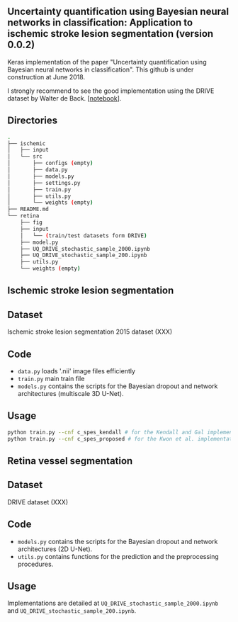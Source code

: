 ## Uncertainty quantification using Bayesian neural networks in classification: Application to ischemic stroke lesion segmentation (version 0.0.2)

Keras implementation of the paper "Uncertainty quantification using Bayesian neural networks in classification". This github is under construction at June 2018.


I strongly recommend to see the good implementation using the DRIVE dataset by Walter de Back. [[notebook](https://gitlab.com/wdeback/dl-keras-tutorial/blob/master/notebooks/3-cnn-segment-retina-uncertainty.ipynb)].


## Directories

```bash
.
├── ischemic
│   ├── input
│   └── src
│       ├── configs (empty)
│       ├── data.py
│       ├── models.py
│       ├── settings.py
│       ├── train.py
│       ├── utils.py
│ 		└── weights (empty)
├── README.md
└── retina
    ├── fig
    ├── input
	│   └── (train/test datasets form DRIVE)
    ├── model.py
    ├── UQ_DRIVE_stochastic_sample_2000.ipynb
    ├── UQ_DRIVE_stochastic_sample_200.ipynb
    ├── utils.py
    └── weights (empty)

```

## Ischemic stroke lesion segmentation

## Dataset

Ischemic stroke lesion segmentation 2015 dataset (XXX)

## Code

- `data.py` loads '.nii' image files efficiently 
- `train.py` main train file
- `models.py` contains the scripts for the Bayesian dropout and network architectures (multiscale 3D U-Net).

## Usage 

```bash
python train.py --cnf c_spes_kendall # for the Kendall and Gal implementation
python train.py --cnf c_spes_proposed # for the Kwon et al. implementation
```

## Retina vessel segmentation

## Dataset

DRIVE dataset (XXX)

## Code

- `models.py` contains the scripts for the Bayesian dropout and network architectures (2D U-Net).
- `utils.py` contains functions for the prediction and the preprocessing procedures.

## Usage 

Implementations are detailed at `UQ_DRIVE_stochastic_sample_2000.ipynb` and `UQ_DRIVE_stochastic_sample_200.ipynb`.




